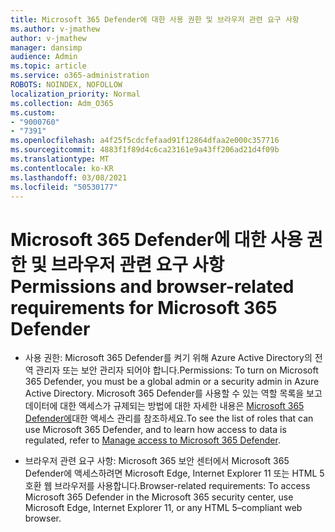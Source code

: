 ```yaml
---
title: Microsoft 365 Defender에 대한 사용 권한 및 브라우저 관련 요구 사항
ms.author: v-jmathew
author: v-jmathew
manager: dansimp
audience: Admin
ms.topic: article
ms.service: o365-administration
ROBOTS: NOINDEX, NOFOLLOW
localization_priority: Normal
ms.collection: Adm_O365
ms.custom:
- "9000760"
- "7391"
ms.openlocfilehash: a4f25f5cdcfefaad91f12864dfaa2e000c357716
ms.sourcegitcommit: 4883f1f89d4c6ca23161e9a43ff206ad21d4f09b
ms.translationtype: MT
ms.contentlocale: ko-KR
ms.lasthandoff: 03/08/2021
ms.locfileid: "50530177"
---
```

# <a name="permissions-and-browser-related-requirements-for-microsoft-365-defender"></a><span data-ttu-id="7394b-102">Microsoft 365 Defender에 대한 사용 권한 및 브라우저 관련 요구 사항</span><span class="sxs-lookup"><span data-stu-id="7394b-102">Permissions and browser-related requirements for Microsoft 365 Defender</span></span>

- <span data-ttu-id="7394b-103">사용 권한: Microsoft 365 Defender를 켜기 위해 Azure Active Directory의 전역 관리자 또는 보안 관리자 되어야 합니다.</span><span class="sxs-lookup"><span data-stu-id="7394b-103">Permissions: To turn on Microsoft 365 Defender, you must be a global admin or a security admin in Azure Active Directory.</span></span> <span data-ttu-id="7394b-104">Microsoft 365 Defender를 사용할 수 있는 역할 목록을 보고 데이터에 대한 액세스가 규제되는 방법에 대한 자세한 내용은 [Microsoft 365 Defender에](https://go.microsoft.com/fwlink/?linkid=2143626)대한 액세스 관리를 참조하세요.</span><span class="sxs-lookup"><span data-stu-id="7394b-104">To see the list of roles that can use Microsoft 365 Defender, and to learn how access to data is regulated, refer to [Manage access to Microsoft 365 Defender](https://go.microsoft.com/fwlink/?linkid=2143626).</span></span>

- <span data-ttu-id="7394b-105">브라우저 관련 요구 사항: Microsoft 365 보안 센터에서 Microsoft 365 Defender에 액세스하려면 Microsoft Edge, Internet Explorer 11 또는 HTML 5 호환 웹 브라우저를 사용합니다.</span><span class="sxs-lookup"><span data-stu-id="7394b-105">Browser-related requirements: To access Microsoft 365 Defender in the Microsoft 365 security center, use Microsoft Edge, Internet Explorer 11, or any HTML 5–compliant web browser.</span></span>
